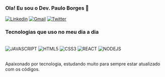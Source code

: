 ### Ola! Eu sou o Dev. Paulo Borges  👋

[![Linkedin](https://img.shields.io/badge/LinkedIn-0077B5?style=for-the-badge&logo=linkedin&logoColor=white)](https://www.linkedin.com/in/paulo-borges-de-almeida-b543b3242/)
[![Gmail](https://img.shields.io/badge/Gmail-D14836?style=for-the-badge&logo=gmail&logoColor=white)](https://www.youtube.com/channel/UCmvkzuy4v7nbOTGj49bJ8nQ)
[![Twitter](https://img.shields.io/badge/Twitter-1DA1F2?style=for-the-badge&logo=twitter&logoColor=whit)](https://x.com/paulobo17118573)



### Tecnologias que uso no meu dia a dia
<div style="display: inline_block"><br/>
  <img align="center" alt="JAVASCRIPT" src="https://img.shields.io/badge/JavaScript-F7DF1E?style=for-the-badge&logo=javascript&logoColor=black"/>
  <img align="center" alt="HTML5" src="https://img.shields.io/badge/HTML5-E34F26?style=for-the-badge&logo=html5&logoColor=white"/>
  <img align="center" alt="CSS3" src="https://img.shields.io/badge/CSS3-1572B6?style=for-the-badge&logo=css3&logoColor=white"/>
  <img align="center" alt="REACT" src="https://img.shields.io/badge/React-20232A?style=for-the-badge&logo=react&logoColor=61DAFB"/>
  <img align="center" alt="NODEJS" src="https://img.shields.io/badge/Node.js-43853D?style=for-the-badge&logo=node.js&logoColor=white"/>
</div><br/>




Apaixonado por tecnologia, estudando muito para sempre estar atualizado com os códigos. 
